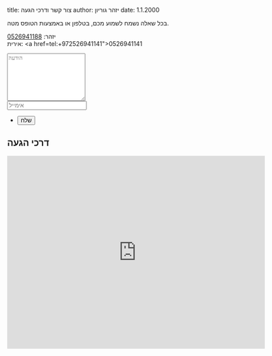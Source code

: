 title: צור קשר ודרכי הגעה
author: יזהר גוריון
date: 1.1.2000

בכל שאלה נשמח לשמוע מכם, בטלפון או באמצעות הטופס מטה.

יזהר: <a href="tel:+972526941188">0526941188</a><br >
אירית: <a href=tel:+972526941141">0526941141</a>

<div class="padding-bottom">
    <form action="//formspree.io/bros.tribe@gmail.com" method="POST">
        <div class="row gtr-50">
            <div class="col-12">
                <textarea type="text" name="content" placeholder="הודעה" rows="7"></textarea>
            </div>
            <div class="col-12">
                <input type="email" name="_replyto" placeholder="אימייל" />
            </div>
            <div class="col-12">
                <ul class="buttons">
                    <li><input type="submit" class="special" value="שלח" /></li>
                </ul>
            </div>
            <input type="hidden" name="_next" value="email_sent.html" />
        </div>
    </form>
</div>

## דרכי הגעה

<div class="resp-container">
    <iframe class="resp-iframe" src="https://www.google.com/maps/embed?pb=!1m18!1m12!1m3!1d6711.557025460944!2d35.168975122485726!3d32.745071459489644!2m3!1f0!2f0!3f0!3m2!1i1024!2i768!4f13.1!3m3!1m2!1s0x151db3abc68e8da1%3A0xcd7a97f19b128ac3!2sTribe+brothers+%2F+Galilee+Bedouin+Camplodge!5e0!3m2!1sen!2suk!4v1535400261107" width="600" height="450" frameborder="0" style="border:0" allowfullscreen></iframe>
</div>